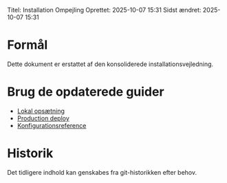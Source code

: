 Titel: Installation Ompejling
Oprettet: 2025-10-07 15:31
Sidst ændret: 2025-10-07 15:31

# Formål
Dette dokument er erstattet af den konsoliderede installationsvejledning.

# Brug de opdaterede guider
- [Lokal opsætning](../GUIDES/LOCAL_SETUP.md)
- [Production deploy](../GUIDES/PRODUCTION_DEPLOY.md)
- [Konfigurationsreference](../REFERENCE/KONFIGURATION.md)

# Historik
Det tidligere indhold kan genskabes fra git-historikken efter behov.
